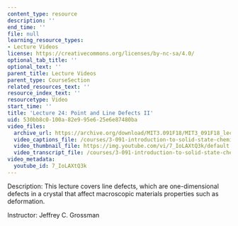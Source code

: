 ```yaml
---
content_type: resource
description: ''
end_time: ''
file: null
learning_resource_types:
- Lecture Videos
license: https://creativecommons.org/licenses/by-nc-sa/4.0/
optional_tab_title: ''
optional_text: ''
parent_title: Lecture Videos
parent_type: CourseSection
related_resources_text: ''
resource_index_text: ''
resourcetype: Video
start_time: ''
title: 'Lecture 24: Point and Line Defects II'
uid: 530bb8c0-100a-82e9-95e6-25e6e87480ba
video_files:
  archive_url: https://archive.org/download/MIT3.091F18/MIT3_091F18_lec24_300k.mp4
  video_captions_file: /courses/3-091-introduction-to-solid-state-chemistry-fall-2018/7_IoLAXtQ3k_captions.webvtt
  video_thumbnail_file: https://img.youtube.com/vi/7_IoLAXtQ3k/default.jpg
  video_transcript_file: /courses/3-091-introduction-to-solid-state-chemistry-fall-2018/7_IoLAXtQ3k_transcript.pdf
video_metadata:
  youtube_id: 7_IoLAXtQ3k
---
```


Description: This lecture covers line defects, which are one-dimensional defects in a crystal that affect macroscopic materials properties such as deformation.

Instructor: Jeffrey C. Grossman

